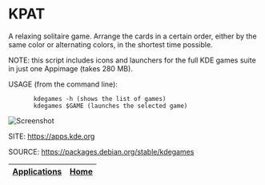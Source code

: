 # KPAT

 A relaxing solitaire game. Arrange the cards in a certain order,
 either by the same color or alternating colors, in the shortest
 time possible.
 
 NOTE: this script includes icons and launchers for the 
 full KDE games suite in just one Appimage (takes 280 MB).
 
 USAGE (from the command line):
 
           kdegames -h (shows the list of games)
           kdegames $GAME (launches the selected game)
           
 ![Screenshot](https://cdn.kde.org/screenshots/kpatience/kpatience.png)
 
 SITE: https://apps.kde.org

 SOURCE: https://packages.debian.org/stable/kdegames

 | [Applications](https://portable-linux-apps.github.io/apps.html) | [Home](https://portable-linux-apps.github.io)
 | --- | --- |
